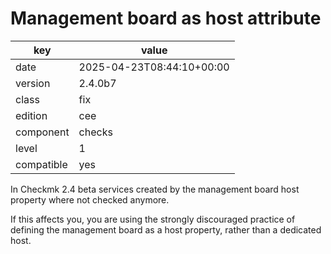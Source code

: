 [//]: # (werk v2)
# Management board as host attribute

key        | value
---------- | ---
date       | 2025-04-23T08:44:10+00:00
version    | 2.4.0b7
class      | fix
edition    | cee
component  | checks
level      | 1
compatible | yes

In Checkmk 2.4 beta services created by the management board host property where not checked anymore.

If this affects you, you are using the strongly discouraged practice of defining the management board as a host property, rather than a dedicated host.


